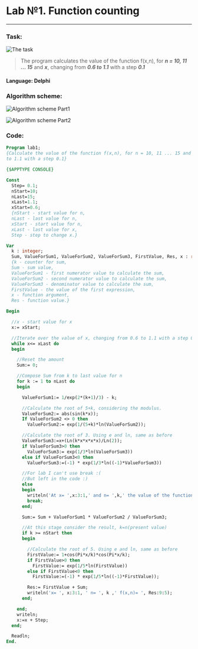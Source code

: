 # Lab №1. Function counting 
---
### Task:
![The task](https://i.imgur.com/AF04T6T.png)

>The program сalculates the value of the function f(x,n), for ***n = 10, 11 ... 15*** and ***x***, changing from ***0.6 to 1.1*** with a step ***0.1***

#### Language: Delphi

### Algorithm scheme: 

![Algorithm scheme Part1](https://i.imgur.com/o251Fc9.png)

![Algorithm scheme Part2](https://i.imgur.com/hTVXsu8.png)

### Code:
``` pascal
Program lab1;
{Calculate the value of the function f(x,n), for n = 10, 11 ... 15 and x, changing from 0.6 
to 1.1 with a step 0.1}

{$APPTYPE CONSOLE}

Const
  Step= 0.1;
  nStart=10;
  nLast=15;
  xLast=1.1;
  xStart=0.6;
  {nStart - start value for n,
  nLast - last value for n,
  xStart - start value for n,
  xLast - last value for x,
  Step - step to change x.}

Var
  k : integer;
  Sum, ValueForSum1, ValueForSum2, ValueForSum3, FirstValue, Res, x : real;
  {k - counter for sum,
  Sum - sum value,
  ValueForSum1 - first numerator value to calculate the sum,
  ValueForSum2 - second numerator value to calculate the sum,
  ValueForSum3 - denominator value to calculate the sum,
  FirstValue - the value of the first expression,
  x - function argument,
  Res - function value.}

Begin

  //x - start value for x
  x:= xStart;

  //Iterate over the value of x, changing from 0.6 to 1.1 with a step 0.1
  while x<= xLast do
  begin

    //Reset the amount
    Sum:= 0;

    //Compose Sum from k to last value for n
    for k := 1 to nLast do
    begin

      ValueForSum1:= 1/exp(2*(k+1)/3) - k;

      //Calculate the root of 5+k, considering the modulus.
      ValueForSum2:= abs(sin(k*x));
      If ValueForSum2 <> 0 then
        ValueForSum2:= exp(1/(5+k)*ln(ValueForSum2));

      //Calculate the root of 3. Using e and ln, same as before
      ValueForSum3:=x+(Ln(k*x*x*x*x)/Ln(2));
      if ValueForSum3>0 then
        ValueForSum3:= exp(1/3*ln(ValueForSum3))
      else if ValueForSum3<0 then
        ValueForSum3:=(-1) * exp(1/3*ln((-1)*ValueForSum3))

      //For lab I can't use break :(
      //But left in the code :)
      else
      begin
        writeln('At x= ',x:3:1,' and n= ',k,' the value of the function is not defined');
        break;
      end;

      Sum:= Sum + ValueForSum1 * ValueForSum2 / ValueForSum3;

      //At this stage consider the result, k=n(present value)
      if k >= nStart then
      begin

        //Calculate the root of 5. Using e and ln, same as before
        FirstValue:= 1+cos(Pi*x/k)*cos(Pi*x/k);
        if FirstValue>0 then
          FirstValue:= exp(1/5*ln(FirstValue))
        else if FirstValue<0 then
          FirstValue:=(-1) * exp(1/5*ln((-1)*FirstValue));

        Res:= FirstValue + Sum;
        writeln('x= ', x:3:1, ' n= ', k ,' f(x,n)= ', Res:9:5);
      end;

    end;
    writeln;
    x:=x + Step;
  end;

  Readln;
End.
```

